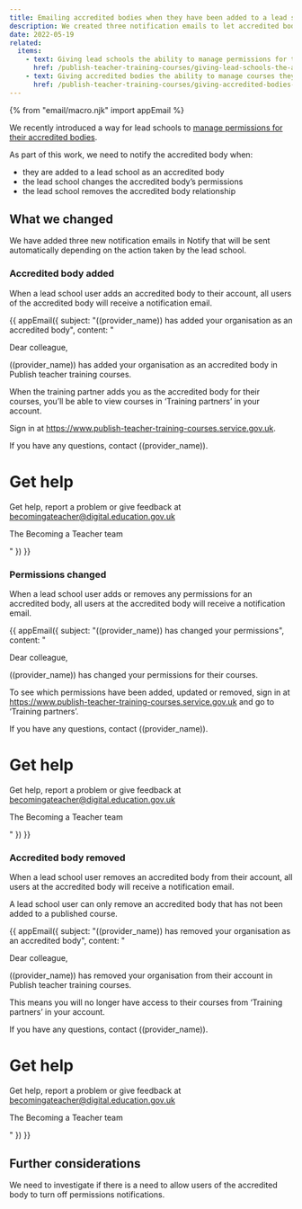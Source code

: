 ```yaml
---
title: Emailing accredited bodies when they have been added to a lead school or their permissions have changed
description: We created three notification emails to let accredited bodies know about changes to permissions
date: 2022-05-19
related:
  items:
    - text: Giving lead schools the ability to manage permissions for their accredited bodies
      href: /publish-teacher-training-courses/giving-lead-schools-the-ability-to-manage-permissions-for-their-accredited-bodies/
    - text: Giving accredited bodies the ability to manage courses they ratify
      href: /publish-teacher-training-courses/giving-accredited-bodies-the-ability-to-manage-courses-they-ratify/
---
```


{% from "email/macro.njk" import appEmail %}

We recently introduced a way for lead schools to [manage permissions for their accredited bodies](/publish-teacher-training-courses/giving-lead-schools-the-ability-to-manage-permissions-for-their-accredited-bodies/).

As part of this work, we need to notify the accredited body when:

- they are added to a lead school as an accredited body
- the lead school changes the accredited body’s permissions
- the lead school removes the accredited body relationship

## What we changed

We have added three new notification emails in Notify that will be sent automatically depending on the action taken by the lead school.

### Accredited body added

When a lead school user adds an accredited body to their account, all users of the accredited body will receive a notification email.

{{ appEmail({
  subject: "((provider_name)) has added your organisation as an accredited body",
  content: "

Dear colleague,

((provider_name)) has added your organisation as an accredited body in Publish teacher training courses.

When the training partner adds you as the accredited body for their courses, you’ll be able to view courses in ‘Training partners’ in your account.

Sign in at https://www.publish-teacher-training-courses.service.gov.uk.

If you have any questions, contact ((provider_name)).

# Get help

Get help, report a problem or give feedback at becomingateacher@digital.education.gov.uk

The Becoming a Teacher team

  "
}) }}

### Permissions changed

When a lead school user adds or removes any permissions for an accredited body, all users at the accredited body will receive a notification email.

{{ appEmail({
  subject: "((provider_name)) has changed your permissions",
  content: "

Dear colleague,

((provider_name)) has changed your permissions for their courses.

To see which permissions have been added, updated or removed, sign in at https://www.publish-teacher-training-courses.service.gov.uk and go to ‘Training partners’.

If you have any questions, contact ((provider_name)).

# Get help

Get help, report a problem or give feedback at becomingateacher@digital.education.gov.uk

The Becoming a Teacher team

  "
}) }}

### Accredited body removed

When a lead school user removes an accredited body from their account, all users at the accredited body will receive a notification email.

A lead school user can only remove an accredited body that has not been added to a published course.

{{ appEmail({
  subject: "((provider_name)) has removed your organisation as an accredited body",
  content: "

Dear colleague,

((provider_name)) has removed your organisation from their account in Publish teacher training courses.

This means you will no longer have access to their courses from ‘Training partners’ in your account.

If you have any questions, contact ((provider_name)).

# Get help

Get help, report a problem or give feedback at becomingateacher@digital.education.gov.uk

The Becoming a Teacher team

  "
}) }}


## Further considerations

We need to investigate if there is a need to allow users of the accredited body to turn off permissions notifications.
